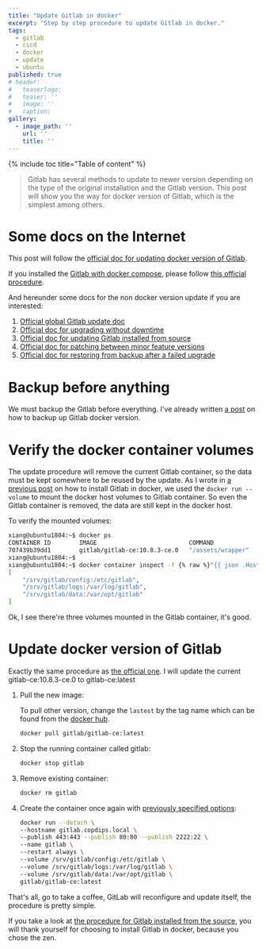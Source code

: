 ```yaml
---
title: "Update Gitlab in docker"
excerpt: "Step by step procedure to update Gitlab in docker."
tags:
  - gitlab
  - cicd
  - docker
  - update
  - ubuntu
published: true
# header:
#   teaserlogo:
#   teaser: ''
#   image: ''
#   caption:
gallery:
  - image_path: ''
    url: ''
    title: ''
---
```


{% include toc title="Table of content" %}

> Gitlab has several methods to update to newer version depending on the type of the original installation and the Gitlab version. This post will show you the way for docker version of Gitlab, which is the simplest among others.

# Some docs on the Internet

This post will follow the [official doc for updating docker version of Gitlab](https://docs.gitlab.com/omnibus/docker/README.html#upgrade-gitlab-to-newer-version).

If you installed the [Gitlab with docker compose](https://docs.gitlab.com/omnibus/docker/README.html#install-gitlab-using-docker-compose), please follow [this official procedure](https://docs.gitlab.com/omnibus/docker/README.html#update-gitlab-using-docker-compose).

And hereunder some docs for the non docker version update if you are interested:
1. [Official global Gitlab update doc](https://docs.gitlab.com/ee/update/)
2. [Official doc for upgrading without downtime](https://docs.gitlab.com/ee/update/#upgrading-without-downtime)
3. [Official doc for updating Gitlab installed from source](https://gitlab.com/gitlab-org/gitlab-ce/tree/master/doc/update)
4. [Official doc for patching between minor feature versions](https://docs.gitlab.com/ee/update/patch_versions.html)
5. [Official doc for restoring from backup after a failed upgrade](https://docs.gitlab.com/ee/update/restore_after_failure.html)



# Backup before anything

We must backup the Gitlab before everything. I've already written [a post](https://copdips.com/2018/09/backup-and-restore-gitlab-in-docker.html#backup-gitlab-in-docker) on how to backup up Gitlab docker version.

# Verify the docker container volumes

The update procedure will remove the current Gitlab container, so the data must be kept somewhere to be reused by the update. As I wrote in [a previous post](https://copdips.com/2018/09/install-gitlab-ce-in-docker-on-ubuntu.html#install-gitlab-ce-in-docker) on how to install Gitlab in docker, we used the `docker run --volume` to mount the docker host volumes to Gitlab container. So even the Gitlab container is removed, the data are still kept in the docker host.

To verify the mounted volumes:

```bash
xiang@ubuntu1804:~$ docker ps
CONTAINER ID        IMAGE                          COMMAND             CREATED             STATUS                 PORTS                                                            NAMES
707439b39dd1        gitlab/gitlab-ce:10.8.3-ce.0   "/assets/wrapper"   3 weeks ago         Up 2 hours (healthy)   0.0.0.0:80->80/tcp, 0.0.0.0:443->443/tcp, 0.0.0.0:2222->22/tcp   gitlab
xiang@ubuntu1804:~$
xiang@ubuntu1804:~$ docker container inspect -f {% raw %}"{{ json .HostConfig.Binds }}"{% endraw %} gitlab | python3 -m json.tool
[
    "/srv/gitlab/config:/etc/gitlab",
    "/srv/gitlab/logs:/var/log/gitlab",
    "/srv/gitlab/data:/var/opt/gitlab"
]
```

Ok, I see there're three volumes mounted in the Gitlab container, it's good.

# Update docker version of Gitlab

Exactly the same procedure as [the official one](https://docs.gitlab.com/omnibus/docker/#upgrade-gitlab-to-newer-version). I will update the current gitlab-ce:10.8.3-ce.0 to gitlab-ce:latest

1. Pull the new image:

   To pull other version, change the `lastest` by the tag name which can be found from the [docker hub](https://hub.docker.com/r/gitlab/gitlab-ce/tags/).

    ```bash
    docker pull gitlab/gitlab-ce:latest

    ```

2. Stop the running container called gitlab:
    ```bash
    docker stop gitlab
    ```

3. Remove existing container:
    ```bash
    docker rm gitlab
    ```

4. Create the container once again with [previously specified options](https://copdips.com/2018/09/install-gitlab-ce-in-docker-on-ubuntu.html#install-gitlab-ce-in-dockers):
    ```bash
    docker run --detach \
    --hostname gitlab.copdips.local \
    --publish 443:443 --publish 80:80 --publish 2222:22 \
    --name gitlab \
    --restart always \
    --volume /srv/gitlab/config:/etc/gitlab \
    --volume /srv/gitlab/logs:/var/log/gitlab \
    --volume /srv/gitlab/data:/var/opt/gitlab \
    gitlab/gitlab-ce:latest
    ```

That's all, go to take a coffee, GitLab will reconfigure and update itself, the procedure is pretty simple.

If you take a look at [the procedure for Gitlab installed from the source](https://gitlab.com/gitlab-org/gitlab-ce/tree/master/doc/update), you will thank yourself for choosing to install Gitlab in docker, because you chose the zen.
